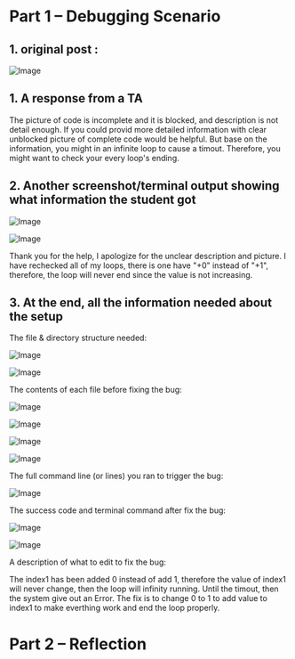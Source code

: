 # Part 1 – Debugging Scenario


## 1. original post :


![Image](lab5-1.jpg)


## 1. A response from a TA

The picture of code is incomplete and it is blocked, and description is not detail enough. If you could provid more detailed information with clear unblocked picture of complete code would be helpful. But base on the information, you might in an infinite loop to cause a timout. Therefore, you might want to check your every loop's ending.

## 2. Another screenshot/terminal output showing what information the student got


![Image](lab5-successcode.jpg)


![Image](lab5-successex.jpg)


Thank you for the help, I apologize for the unclear description and picture. I have rechecked all of my loops, there is one have "+0" instead of "+1", therefore, the loop will never end since the value is not increasing.

## 3. At the end, all the information needed about the setup

The file & directory structure needed:


![Image](lab5-dir1.jpg)


![Image](lab5-dir2.jpg)


The contents of each file before fixing the bug:


![Image](lab5-dir3.jpg)


![Image](lab5-dir4.jpg)


![Image](lab5-dir6.jpg)


![Image](lab-failedcode.jpg)


The full command line (or lines) you ran to trigger the bug:


![Image](lab5-faileex.jpg)


The success code and terminal command after fix the bug:


![Image](lab5-successcode.jpg)


![Image](lab5-successex.jpg)


A description of what to edit to fix the bug:

The index1 has been added 0 instead of add 1, therefore the value of index1 will never change, then the loop will infinity running. Until the timout, then the system give out an Error. The fix is to change 0 to 1 to add value to index1 to make everthing work and end the loop properly.


# Part 2 – Reflection
